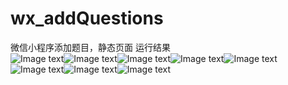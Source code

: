 # wx_addQuestions
微信小程序添加题目，静态页面
运行结果  
![Image text](https://github.com/Carloin/wx_addQuestions/blob/master/runimages/1enter.jpg)![Image text](https://github.com/Carloin/wx_addQuestions/blob/master/runimages/2firsteffect.jpg)![Image text](https://github.com/Carloin/wx_addQuestions/blob/master/runimages/3.jpg)![Image text](https://github.com/Carloin/wx_addQuestions/blob/master/runimages/3.1.jpg)![Image text](https://github.com/Carloin/wx_addQuestions/blob/master/runimages/4.1.jpg)![Image text](https://github.com/Carloin/wx_addQuestions/blob/master/runimages/4.2.jpg)![Image text](https://github.com/Carloin/wx_addQuestions/blob/master/runimages/4.3.jpg)![Image text](https://github.com/Carloin/wx_addQuestions/blob/master/runimages/5.jpg)

